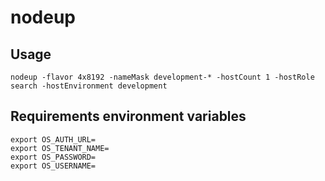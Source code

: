 # nodeup

## Usage

```
nodeup -flavor 4x8192 -nameMask development-* -hostCount 1 -hostRole search -hostEnvironment development
```

## Requirements environment variables
```
export OS_AUTH_URL=
export OS_TENANT_NAME=
export OS_PASSWORD=
export OS_USERNAME=
```
